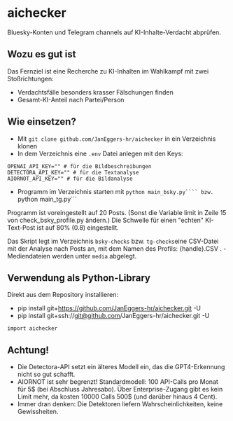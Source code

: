 # aichecker
Bluesky-Konten und Telegram channels auf KI-Inhalte-Verdacht abprüfen. 

## Wozu es gut ist

Das Fernziel ist eine Recherche zu KI-Inhalten im Wahlkampf mit zwei Stoßrichtungen:

- Verdachtsfälle besonders krasser Fälschungen finden
- Gesamt-KI-Anteil nach Partei/Person

## Wie einsetzen?


- Mit ```git clone github.com/JanEggers-hr/aichecker``` in ein Verzeichnis klonen
- In dem Verzeichnis eine ```.env``` Datei anlegen mit den Keys: 
```
OPENAI_API_KEY="" # für die Bildbeschreibungen
DETECTORA_API_KEY="" # für die Textanalyse
AIORNOT_API_KEY="" # für die Bildanalyse
```
- Programm im Verzeichnis starten mit ```python main_bsky.py```` bzw. ```python main_tg.py```


Programm ist voreingestellt auf 20 Posts. (Sonst die Variable limit in Zeile 15 von check_bsky_profile.py ändern.) Die Schwelle für einen "echten" KI-Text-Post ist auf 80% (0.8) eingestellt. 

Das Skript legt im Verzeichnis ```bsky-checks``` bzw. ```tg-checks```eine CSV-Datei mit der Analyse nach Posts an, mit dem Namen des Profils: {handle}.CSV . - Mediendateien werden unter ```media``` abgelegt. 

## Verwendung als Python-Library

Direkt aus dem Repository installieren: 
* pip install git+https://github.com/JanEggers-hr/aichecker.git -U
* pip install git+ssh://git@github.com/JanEggers-hr/aichecker.git -U

```import aichecker```

## Achtung!

- Die Detectora-API setzt ein älteres Modell ein, das die GPT4-Erkennung nicht so gut schafft.
- AIORNOT ist sehr begrenzt! Standardmodell: 100 API-Calls pro Monat für 5$ (bei Abschluss Jahresabo). Über Enterprise-Zugang gibt es kein Limit mehr, da kosten 10000 Calls 500$ (und darüber hinaus 4 Cent).
- Immer dran denken: Die Detektoren liefern Wahrscheinlichkeiten, keine Gewissheiten. 
